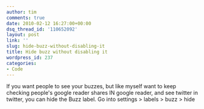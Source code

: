 ```yaml
---
author: tim
comments: true
date: 2010-02-12 16:27:00+00:00
dsq_thread_id: '110652092'
layout: post
link: ''
slug: hide-buzz-without-disabling-it
title: Hide buzz without disabling it
wordpress_id: 237
categories:
- Code
---
```


If you want people to see your buzzes, but like myself want to keep checking
people's google reader shares IN google reader, and see twitter in twitter,
you can hide the Buzz label.  Go into settings &gt; labels &gt; buzz &gt; hide  
  